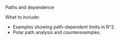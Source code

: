 Paths and dependence

What to include:
- Examples showing path-dependent limits in R^2.
- Polar path analysis and counterexamples.
